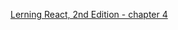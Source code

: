 

[Lerning React, 2nd Edition - chapter 4](https://learning.oreilly.com/library/view/learning-react-2nd/9781492051718/ch04.html)